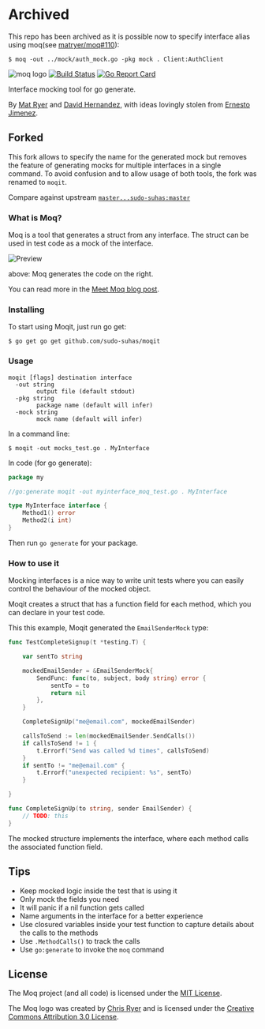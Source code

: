 # Archived

This repo has been archived as it is possible now to specify interface alias using moq(see [matryer/moq#110](https://github.com/matryer/moq/pull/110)):

```
$ moq -out ../mock/auth_mock.go -pkg mock . Client:AuthClient
```

![moq logo](moq-logo-small.png) [![Build Status](https://travis-ci.org/sudo-suhas/moqit.svg?branch=master)](https://travis-ci.org/sudo-suhas/moqit) [![Go Report Card](https://goreportcard.com/badge/github.com/sudo-suhas/moqit)](https://goreportcard.com/report/github.com/sudo-suhas/moqit)

Interface mocking tool for go generate.

By [Mat Ryer](https://twitter.com/matryer) and [David Hernandez](https://github.com/dahernan), with ideas lovingly stolen from [Ernesto Jimenez](https://github.com/ernesto-jimenez).

## Forked

This fork allows to specify the name for the generated mock but removes the feature of generating mocks for multiple interfaces in a single command. To avoid confusion and to allow usage of both tools, the fork was renamed to `moqit`.

Compare against upstream [`master...sudo-suhas:master`](https://github.com/matryer/moq/compare/master...sudo-suhas:master?w=1)

### What is Moq?

Moq is a tool that generates a struct from any interface. The struct can be used in test code as a mock of the interface.

![Preview](preview.png)

above: Moq generates the code on the right.

You can read more in the [Meet Moq blog post](http://bit.ly/meetmoq).

### Installing

To start using Moqit, just run go get:
```
$ go get go get github.com/sudo-suhas/moqit
```

### Usage

```
moqit [flags] destination interface
  -out string
    	output file (default stdout)
  -pkg string
    	package name (default will infer)
  -mock string
    	mock name (default will infer)
```

In a command line:

```
$ moqit -out mocks_test.go . MyInterface
```

In code (for go generate):

```go
package my

//go:generate moqit -out myinterface_moq_test.go . MyInterface

type MyInterface interface {
	Method1() error
	Method2(i int)
}
```

Then run `go generate` for your package.

### How to use it

Mocking interfaces is a nice way to write unit tests where you can easily control the behaviour of the mocked object.

Moqit creates a struct that has a function field for each method, which you can declare in your test code.

This this example, Moqit generated the `EmailSenderMock` type:

```go
func TestCompleteSignup(t *testing.T) {

	var sentTo string

	mockedEmailSender = &EmailSenderMock{
		SendFunc: func(to, subject, body string) error {
			sentTo = to
			return nil
		},
	}

	CompleteSignUp("me@email.com", mockedEmailSender)

	callsToSend := len(mockedEmailSender.SendCalls())
	if callsToSend != 1 {
		t.Errorf("Send was called %d times", callsToSend)
	}
	if sentTo != "me@email.com" {
		t.Errorf("unexpected recipient: %s", sentTo)
	}

}

func CompleteSignUp(to string, sender EmailSender) {
	// TODO: this
}
```

The mocked structure implements the interface, where each method calls the associated function field.

## Tips

* Keep mocked logic inside the test that is using it
* Only mock the fields you need
* It will panic if a nil function gets called
* Name arguments in the interface for a better experience
* Use closured variables inside your test function to capture details about the calls to the methods
* Use `.MethodCalls()` to track the calls
* Use `go:generate` to invoke the `moq` command

## License

The Moq project (and all code) is licensed under the [MIT License](LICENSE).

The Moq logo was created by [Chris Ryer](http://chrisryer.co.uk) and is licensed under the [Creative Commons Attribution 3.0 License](https://creativecommons.org/licenses/by/3.0/).
